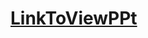 # [LinkToViewPPt](https://northeastern-my.sharepoint.com/:p:/r/personal/kosuri_sa_northeastern_edu/Documents/Introduction%20to%20LLMs%20and%20Prompting_Module1.pptx?d=w8d32a1580be6435093ee074ffc1c3763&csf=1&web=1&e=BEQSiu)
